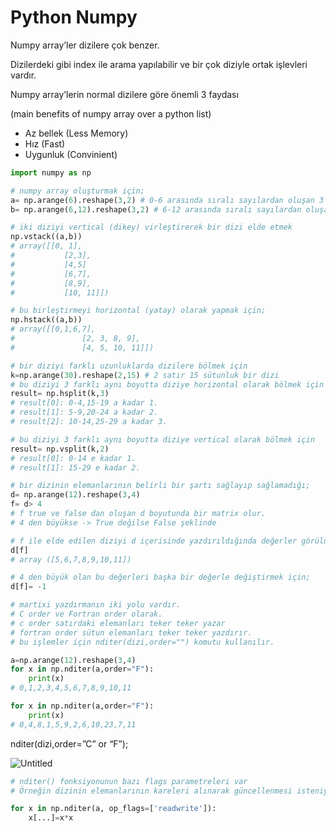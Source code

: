 # Python Numpy

Numpy array’ler dizilere çok benzer.

Dizilerdeki gibi index ile arama yapılabilir ve bir çok diziyle ortak işlevleri vardır.

Numpy array’lerin normal dizilere göre önemli 3 faydası

(main benefits of numpy array over a python list)

- Az bellek (Less Memory)
- Hız (Fast)
- Uygunluk (Convinient)

```python
import numpy as np

# numpy array oluşturmak için;
a= np.arange(6).reshape(3,2) # 0-6 arasında sıralı sayılardan oluşan 3 satırlık ve 2 sütunluk matris oluşturur.
b= np.arange(6,12).reshape(3,2) # 6-12 arasında sıralı sayılardan oluşan 3 satırlık ve 2 sütunluk matris oluşturur

# iki diziyi vertical (dikey) virleştirerek bir dizi elde etmek 
np.vstack((a,b))
# array([[0, 1],
#			[2,3],
#			[4,5]
#			[6,7],
#			[8,9],
#			[10, 11]])

# bu birleştirmeyi horizontal (yatay) olarak yapmak için;
np.hstack((a,b))
# array([[0,1,6,7],
#				[2, 3, 8, 9],
#				[4, 5, 10, 11]])

# bir diziyi farklı uzunluklarda dizilere bölmek için
k=np.arange(30).reshape(2,15) # 2 satır 15 sütunluk bir dizi
# bu diziyi 3 farklı aynı boyutta diziye horizontal olarak bölmek için
result= np.hsplit(k,3)
# result[0]: 0-4,15-19 a kadar 1. 
# result[1]: 5-9,20-24 a kadar 2.
# result[2]: 10-14,25-29 a kadar 3.

# bu diziyi 3 farklı aynı boyutta diziye vertical olarak bölmek için
result= np.vsplit(k,2)
# result[0]: 0-14 e kadar 1.
# result[1]: 15-29 e kadar 2.

# bir dizinin elemanlarının belirli bir şartı sağlayıp sağlamadığı;
d= np.arange(12).reshape(3,4)
f= d> 4
# f true ve false dan oluşan d boyutunda bir matrix olur.
# 4 den büyükse -> True değilse False şeklinde

# f ile elde edilen diziyi d içerisinde yazdırıldığında değerler görülür.
d[f] 
# array ([5,6,7,8,9,10,11])

# 4 den büyük olan bu değerleri başka bir değerle değiştirmek için;
d[f]= -1

# martixi yazdırmanın iki yolu vardır. 
# C order ve Fortran order olarak.
# c order satırdaki elemanları teker teker yazar
# fortran order sütun elemanları teker teker yazdırır.
# bu işlemler için nditer(dizi,order="") komutu kullanılır.

a=np.arange(12).reshape(3,4)
for x in np.nditer(a,order="F"):
	print(x)
# 0,1,2,3,4,5,6,7,8,9,10,11

for x in np.nditer(a,order="F"):
	print(x)
# 0,4,8,1,5,9,2,6,10,23,7,11
```

nditer(dizi,order=”C” or “F”);

![Untitled](Python%20Numpy%20358679d6136946d78085d85a9ebaf411/Untitled.png)

 

```python
# nditer() fonksiyonunun bazı flags parametreleri var
# Örneğin dizinin elemanlarının kareleri alınarak güncellenmesi isteniyorsa;

for x in np.nditer(a, op_flags=['readwrite']):
	x[...]=x*x

```
